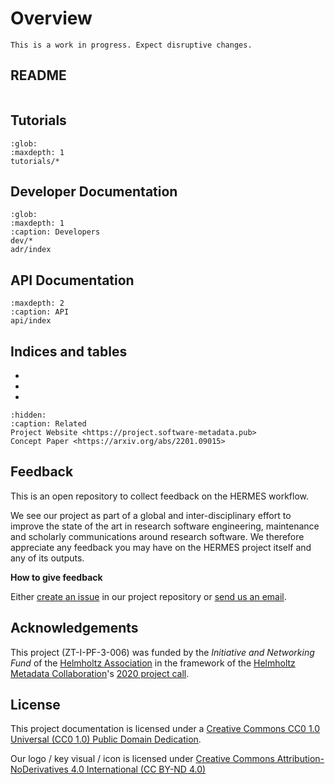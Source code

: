 <!--
SPDX-FileCopyrightText: 2022 German Aerospace Center (DLR), Forschungszentrum Jülich

SPDX-License-Identifier: CC-BY-SA-4.0
-->

# Overview

```{warning}
This is a work in progress. Expect disruptive changes.
```

## README

```{include} ../../README.md
```

## Tutorials

```{toctree}
:glob:
:maxdepth: 1
tutorials/*
```

## Developer Documentation

```{toctree}
:glob:
:maxdepth: 1
:caption: Developers
dev/*
adr/index
```

## API Documentation

```{toctree}
:maxdepth: 2
:caption: API
api/index
```

## Indices and tables

* [](genindex)
* [](modindex)
* [](search)


```{toctree}
:hidden:
:caption: Related
Project Website <https://project.software-metadata.pub>
Concept Paper <https://arxiv.org/abs/2201.09015>
```

## Feedback

This is an open repository to collect feedback on the HERMES workflow.

We see our project as part of a global and inter-disciplinary effort to improve the state of the art in research software engineering, maintenance and scholarly communications around research software. We therefore appreciate any feedback you may have on the HERMES project itself and any of its outputs.

**How to give feedback**

Either [create an issue](https://github.com/hermes-hmc/workflow/issues/new/choose) in our project repository or [send us an email](mailto:team@software-metadata.pub?subject=HERMES%20WOrkflow%20Reachout).

## Acknowledgements

This project (ZT-I-PF-3-006) was funded by the *Initiative and Networking Fund*
of the [Helmholtz Association](https://www.helmholtz.de/en/about-us/structure-and-governance/initiating-and-networking)
in the framework of the [Helmholtz Metadata Collaboration](https://helmholtz-metadaten.de)'s
[2020 project call](https://helmholtz-metadaten.de/en/projects/hmc-projects-2020).

## License

This project documentation is licensed under a [Creative Commons CC0 1.0 Universal (CC0 1.0) Public Domain Dedication](https://creativecommons.org/publicdomain/zero/1.0/legalcode). 

Our logo / key visual / icon is licensed under [Creative Commons Attribution-NoDerivatives 4.0 International (CC BY-ND 4.0) ](https://creativecommons.org/licenses/by-nd/4.0)
